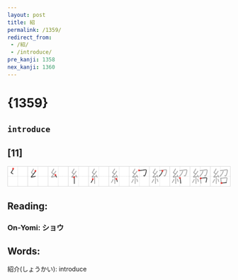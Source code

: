 ```yaml
---
layout: post
title: 紹
permalink: /1359/
redirect_from:
 - /紹/
 - /introduce/
pre_kanji: 1358
nex_kanji: 1360
---
```


# {1359}

## `introduce`

## [11]

<div class="stroke"><img src="../images/E7B4B9.png" /></div>

## Reading:

### On-Yomi: ショウ

## Words:

紹介(しょうかい): introduce
